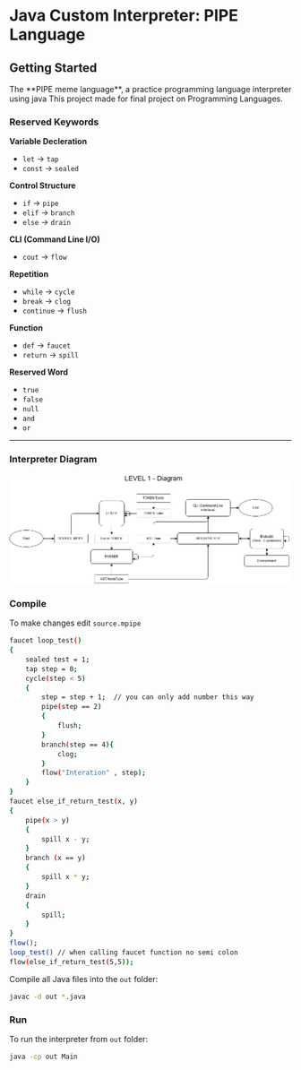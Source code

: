 # Java Custom Interpreter: PIPE Language

## Getting Started
<p>The **PIPE meme language**, a practice programming language interpreter using java
This project made for final project on Programming Languages.</p>

### Reserved Keywords
**Variable Decleration**
- `let` -> `tap`
- `const` -> `sealed`

**Control Structure**
- `if` -> `pipe`
- `elif` -> `branch`
- `else` -> `drain`

**CLI (Command Line I/O)**
- `cout` -> `flow`

**Repetition**
- `while` -> `cycle`
- `break` -> `clog` 
- `continue` -> `flush` 

**Function**
- `def` -> `faucet` 
- `return` -> `spill` 

**Reserved Word**
- `true` 
- `false` 
- `null` 
- `and`
- `or`
---

### Interpreter Diagram
<img src="./img/level1.png" alt="Interpreter Diagram" width="800">


### Compile
To make changes edit `source.mpipe`
```bash
faucet loop_test()
{
    sealed test = 1;
    tap step = 0;
    cycle(step < 5)
    {
        step = step + 1;  // you can only add number this way
        pipe(step == 2)
        {
            flush;
        }
        branch(step == 4){
            clog;
        }
        flow("Interation" , step);
    }
}
faucet else_if_return_test(x, y) 
{
    pipe(x > y) 
    {
        spill x - y;
    } 
    branch (x == y) 
    { 
        spill x * y;
    } 
    drain 
    {
        spill;
    }
}
flow();
loop_test() // when calling faucet function no semi colon
flow(else_if_return_test(5,5));
```

Compile all Java files into the `out` folder:
```bash
javac -d out *.java
```
### Run
To run the interpreter from `out` folder:
```bash
java -cp out Main
```